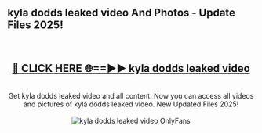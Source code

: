 <h2>kyla dodds leaked video And Photos - Update Files 2025!</h2>
<br>
<div align="center">
<h2><a href="https://top-ai-tools.click/QrbHav" rel="nofollow">🔴 CLICK HERE 🌐==►► kyla dodds leaked video</a></h2>
<br>
Get kyla dodds leaked video and all content. Now you can access all videos and pictures of kyla dodds leaked video. New Updated Files 2025!
<br>
<br>
<a href="https://top-ai-tools.click/QrbHav" rel="nofollow" data-target="animated-image.originalLink"><img src="https://i.ibb.co.com/WyWwxjT/player-gif2.gif" alt="kyla dodds leaked video OnlyFans" style="max-width: 100%; display: inline-block;" data-target="animated-image.originalImage"></a>
</div>
<br>